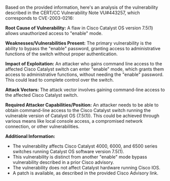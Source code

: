 Based on the provided information, here's an analysis of the vulnerability described in the CERT/CC Vulnerability Note VU#443257, which corresponds to CVE-2003-0216:

**Root Cause of Vulnerability:**
A flaw in Cisco Catalyst OS version 7.5(1) allows unauthorized access to "enable" mode.

**Weaknesses/Vulnerabilities Present:**
The primary vulnerability is the ability to bypass the "enable" password, granting access to administrative functions of the switch without proper authentication.

**Impact of Exploitation:**
An attacker who gains command line access to the affected Cisco Catalyst switch can enter "enable" mode, which grants them access to administrative functions, without needing the "enable" password. This could lead to complete control over the switch.

**Attack Vectors:**
The attack vector involves gaining command-line access to the affected Cisco Catalyst switch.

**Required Attacker Capabilities/Position:**
An attacker needs to be able to obtain command-line access to the Cisco Catalyst switch running the vulnerable version of Catalyst OS (7.5(1)). This could be achieved through various means like local console access, a compromised network connection, or other vulnerabilities.

**Additional Information:**

*   The vulnerability affects Cisco Catalyst 4000, 6000, and 6500 series switches running Catalyst OS software version 7.5(1).
*   This vulnerability is distinct from another "enable" mode bypass vulnerability described in a prior Cisco advisory.
*   The vulnerability does not affect Catalyst hardware running Cisco IOS.
*   A patch is available, as described in the provided Cisco Advisory link.